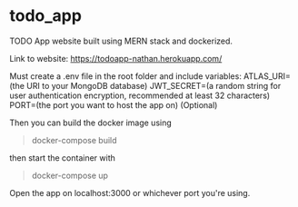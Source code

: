 # todo_app
TODO App website built using MERN stack and dockerized. 

Link to website: https://todoapp-nathan.herokuapp.com/

Must create a .env file in the root folder and include variables:
ATLAS_URI=(the URI to your MongoDB database)
JWT_SECRET=(a random string for user authentication encryption, recommended at least 32 characters)
PORT=(the port you want to host the app on) (Optional)

Then you can build the docker image using 
> docker-compose build 

then start the container with
> docker-compose up

Open the app on localhost:3000 or whichever port you're using.